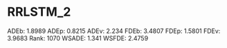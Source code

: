 # RRLSTM_2

ADEb: 1.8989
ADEp: 0.8215
ADEv: 2.234
FDEb: 3.4807
FDEp: 1.5801
FDEv: 3.9683
Rank: 1070
WSADE: 1.341
WSFDE: 2.4759